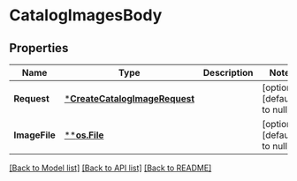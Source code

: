 # CatalogImagesBody

## Properties

 Name          | Type                                                           | Description | Notes                        
---------------|----------------------------------------------------------------|-------------|------------------------------
 **Request**   | [***CreateCatalogImageRequest**](CreateCatalogImageRequest.md) |             | [optional] [default to null] 
 **ImageFile** | [****os.File**](*os.File.md)                                   |             | [optional] [default to null] 

[[Back to Model list]](../README.md#documentation-for-models) [[Back to API list]](../README.md#documentation-for-api-endpoints) [[Back to README]](../README.md)

